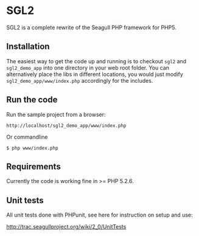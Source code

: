 # SGL2
SGL2 is a complete rewrite of the Seagull PHP framework for PHP5.

## Installation
The easiest way to get the code up and running is to checkout `sgl2` and `sgl2_demo_app` into one directory in your web root folder.  You can alternatively place the libs in different locations, you would just modify `sgl2_demo_app/www/index.php` accordingly for the includes.

## Run the code
Run the sample project from a browser:

 `http://localhost/sgl2_demo_app/www/index.php`

Or commandline

 `$ php www/index.php`

## Requirements
Currently the code is working fine in >= PHP 5.2.6.

## Unit tests
All unit tests done with PHPunit, see here for instruction on setup and use:

 http://trac.seagullproject.org/wiki/2_0/UnitTests